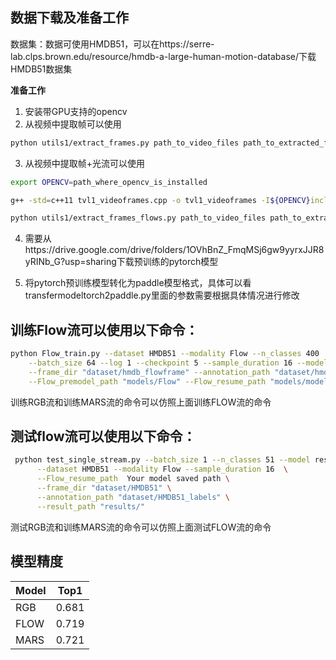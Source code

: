 ## 数据下载及准备工作
 数据集：数据可使用HMDB51，可以在https://serre-lab.clps.brown.edu/resource/hmdb-a-large-human-motion-database/下载HMDB51数据集

 **准备工作**
1. 安装带GPU支持的opencv
2. 从视频中提取帧可以使用
```bash
python utils1/extract_frames.py path_to_video_files path_to_extracted_frames start_class end_class
```  
3. 从视频中提取帧+光流可以使用
```bash
export OPENCV=path_where_opencv_is_installed

g++ -std=c++11 tvl1_videoframes.cpp -o tvl1_videoframes -I${OPENCV}include/opencv4/ -L${OPENCV}lib64 -lopencv_objdetect -lopencv_features2d -lopencv_imgproc -lopencv_highgui -lopencv_core -lopencv_imgcodecs -lopencv_cudaoptflow -lopencv_cudaarithm

python utils1/extract_frames_flows.py path_to_video_files path_to_extracted_flows_frames start_class end_cl
```
4. 需要从https://drive.google.com/drive/folders/1OVhBnZ_FmqMSj6gw9yyrxJJR8yRINb_G?usp=sharing下载预训练的pytorch模型

5. 将pytorch预训练模型转化为paddle模型格式，具体可以看transfermodeltorch2paddle.py里面的参数需要根据具体情况进行修改

## 训练Flow流可以使用以下命令：
``` bash
python Flow_train.py --dataset HMDB51 --modality Flow --n_classes 400  --n_finetune_classes 51 \
    --batch_size 64 --log 1 --checkpoint 5 --sample_duration 16 --model resnext --model_depth 101 \
    --frame_dir "dataset/hmdb_flowframe" --annotation_path "dataset/hmdb51_label" --result_path "results/" \
    --Flow_premodel_path "models/Flow" --Flow_resume_path "models/model_Flow"
```
     
训练RGB流和训练MARS流的命令可以仿照上面训练FLOW流的命令
     
## 测试flow流可以使用以下命令：
```bash
 python test_single_stream.py --batch_size 1 --n_classes 51 --model resnext --model_depth 101 \
      --dataset HMDB51 --modality Flow --sample_duration 16  \
      --Flow_resume_path  Your model saved path \
      --frame_dir "dataset/HMDB51" \
      --annotation_path "dataset/HMDB51_labels" \
      --result_path "results/"
```
测试RGB流和训练MARS流的命令可以仿照上面测试FLOW流的命令

## 模型精度
Model|Top1
---|---
RGB|0.681
FLOW|0.719
MARS|0.721
